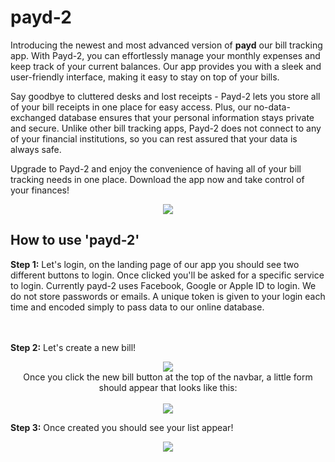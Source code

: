 # payd-2

Introducing the newest and most advanced version of **payd** our bill tracking app. With Payd-2, you can effortlessly manage your monthly expenses and keep track of your current balances. Our app provides you with a sleek and user-friendly interface, making it easy to stay on top of your bills.

Say goodbye to cluttered desks and lost receipts - Payd-2 lets you store all of your bill receipts in one place for easy access. Plus, our no-data-exchanged database ensures that your personal information stays private and secure. Unlike other bill tracking apps, Payd-2 does not connect to any of your financial institutions, so you can rest assured that your data is always safe.

Upgrade to Payd-2 and enjoy the convenience of having all of your bill tracking needs in one place. Download the app now and take control of your finances!<br>
<div align="center"><img src="https://i.imgur.com/DRJQsPE.png" /></div>

## How to use 'payd-2'
<b>Step 1:</b> Let's login, on the landing page of our app you should see two different buttons to login. Once clicked you'll be asked for a specific service to login. Currently payd-2 uses Facebook, Google or Apple ID to login. We do not store passwords or emails. A unique token is given to your login each time and encoded simply to pass data to our online database.<br><br><br>

<b>Step 2:</b> Let's create a new bill!<br>
<div align="center"><img src="https://i.imgur.com/c4ZiCYh.png" /><br>
Once you click the new bill button at the top of the navbar, a little form should appear that looks like this:<br><br>
<img src="https://i.imgur.com/ycWhjax.png" /><br></div>

<b>Step 3:</b> Once created you should see your list appear!<br>
<div align="center"><img src="https://i.imgur.com/LQOPulW.png" /></div><br><br>
